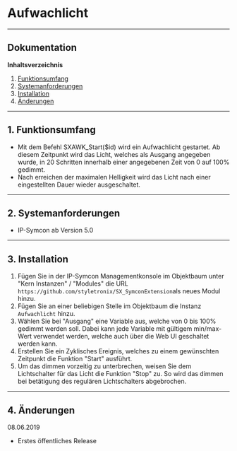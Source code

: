 #  Aufwachlicht
---
## Dokumentation

**Inhaltsverzeichnis**

1. [Funktionsumfang](#1-funktionsumfang)
2. [Systemanforderungen](#2-systemanforderungen)
3. [Installation](#3-installation)
4. [Änderungen](#4-änderungen)
---


## 1. Funktionsumfang
- Mit dem Befehl SXAWK_Start($id) wird ein Aufwachlicht gestartet. Ab diesem Zeitpunkt wird das Licht, welches als Ausgang angegeben wurde, in 20 Schritten innerhalb einer angegebenen Zeit von 0 auf 100% gedimmt. 
- Nach erreichen der maximalen Helligkeit wird das Licht nach einer eingestellten Dauer wieder ausgeschaltet.
---


## 2. Systemanforderungen
- IP-Symcon ab Version 5.0
---


## 3. Installation
1. Fügen Sie in der IP-Symcon Managementkonsole im Objektbaum unter "Kern Instanzen" / "Modules" die URL `https://github.com/styletronix/SX_SymconExtension`als neues Modul hinzu.
2. Fügen Sie an einer beliebigen Stelle im Objektbaum die Instanz  `Aufwachlicht` hinzu.
3. Wählen Sie bei "Ausgang" eine Variable aus, welche von 0 bis 100% gedimmt werden soll. Dabei kann jede Variable mit gültigem min/max-Wert verwendet werden, welche auch über die Web UI geschaltet werden kann.
4. Erstellen Sie ein Zyklisches Ereignis, welches zu einem gewünschten Zeitpunkt die Funktion "Start" ausführt.
5. Um das dimmen vorzeitig zu unterbrechen, weisen Sie dem Lichtschalter für das Licht die Funktion "Stop" zu. So wird das dimmen bei betätigung des regulären Lichtschalters abgebrochen.
---

## 4. Änderungen
08.06.2019
- Erstes öffentliches Release
